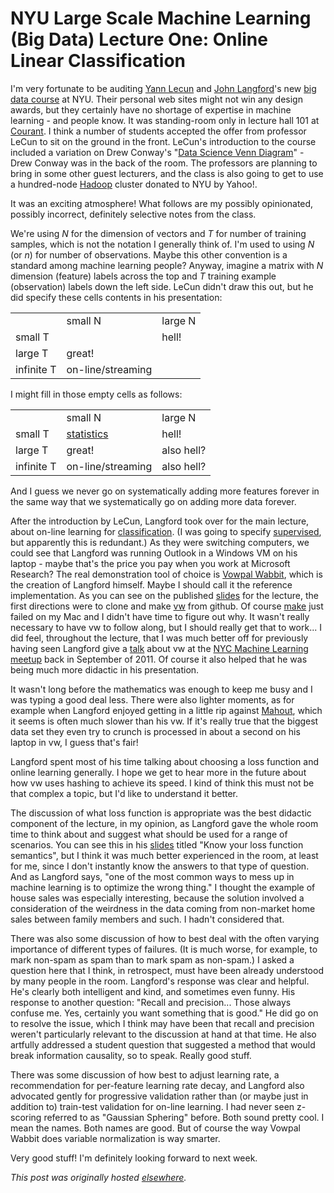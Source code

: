 # NYU Large Scale Machine Learning (Big Data) Lecture One: Online Linear Classification



I'm very fortunate to be auditing <a href="http://yann.lecun.com/">Yann Lecun</a> and <a href="http://hunch.net/~jl/">John Langford</a>'s new <a href="http://cilvr.cs.nyu.edu/doku.php?id=courses:bigdata:start">big data course</a> at NYU. Their personal web sites might not win any design awards, but they certainly have no shortage of expertise in machine learning - and people know. It was standing-room only in lecture hall 101 at <a href="http://www.cims.nyu.edu/">Courant</a>. I think a number of students accepted the offer from professor LeCun to sit on the ground in the front. LeCun's introduction to the course included a variation on Drew Conway's "<a href="http://www.drewconway.com/zia/?p=2378">Data Science Venn Diagram</a>" - Drew Conway was in the back of the room. The professors are planning to bring in some other guest lecturers, and the class is also going to get to use a hundred-node <a href="http://hadoop.apache.org/">Hadoop</a> cluster donated to NYU by Yahoo!.

It was an exciting atmosphere! What follows are my possibly opinionated, possibly incorrect, definitely selective notes from the class.

We're using <em>N</em> for the dimension of vectors and <em>T</em> for number of training samples, which is not the notation I generally think of. I'm used to using <em>N</em> (or <em>n</em>) for number of observations. Maybe this other convention is a standard among machine learning people? Anyway, imagine a matrix with <em>N</em> dimension (feature) labels across the top and <em>T</em> training example (observation) labels down the left side. LeCun didn't draw this out, but he did specify these cells contents in his presentation:

<table>
<tbody>
<tr>
<td></td>
<td>small N</td>
<td>large N</td>
</tr>
<tr>
<td>small T</td>
<td></td>
<td>hell!</td>
</tr>
<tr>
<td>large T</td>
<td>great!</td>
<td></td>
</tr>
<tr>
<td>infinite T</td>
<td>on-line/streaming</td>
<td></td>
</tr>
</tbody>
</table>
I might fill in those empty cells as follows:
<table>
<tbody>
<tr>
<td></td>
<td>small N</td>
<td>large N</td>
</tr>
<tr>
<td>small T</td>
<td><a href="http://en.wikipedia.org/wiki/Statistics">statistics</a></td>
<td>hell!</td>
</tr>
<tr>
<td>large T</td>
<td>great!</td>
<td>also hell?</td>
</tr>
<tr>
<td>infinite T</td>
<td>on-line/streaming</td>
<td>also hell?</td>
</tr>
</tbody>
</table>
And I guess we never go on systematically adding more features forever in the same way that we systematically go on adding more data forever.

After the introduction by LeCun, Langford took over for the main lecture, about on-line learning for <a href="http://en.wikipedia.org/wiki/Statistical_classification">classification</a>. (I was going to specify <a href="http://en.wikipedia.org/wiki/Supervised_learning">supervised</a>, but apparently this is redundant.) As they were switching computers, we could see that Langford was running Outlook in a Windows VM on his laptop - maybe that's the price you pay when you work at Microsoft Research? The real demonstration tool of choice is <a href="http://hunch.net/~vw/">Vowpal Wabbit</a>, which is the creation of Langford himself. Maybe I should call it the reference implementation. As you can see on the published <a href="http://cilvr.cs.nyu.edu/diglib/lsml/lecture01-online-linear.pdf">slides</a> for the lecture, the first directions were to clone and make <a href="https://github.com/JohnLangford/vowpal_wabbit">vw</a> from github. Of course <a href="http://en.wikipedia.org/wiki/Make_(software)">make</a> just failed on my Mac and I didn't have time to figure out why. It wasn't really necessary to have vw to follow along, but I should really get that to work... I did feel, throughout the lecture, that I was much better off for previously having seen Langford give a <a href="http://www.meetup.com/NYC-Machine-Learning/events/31554622/">talk</a> about vw at the <a href="http://www.meetup.com/NYC-Machine-Learning/">NYC Machine Learning meetup</a> back in September of 2011. Of course it also helped that he was being much more didactic in his presentation.

It wasn't long before the mathematics was enough to keep me busy and I was typing a good deal less. There were also lighter moments, as for example when Langford enjoyed getting in a little rip against <a href="http://mahout.apache.org/">Mahout</a>, which it seems is often much slower than his vw. If it's really true that the biggest data set they even try to crunch is processed in about a second on his laptop in vw, I guess that's fair!

Langford spent most of his time talking about choosing a loss function and online learning generally. I hope we get to hear more in the future about how vw uses hashing to achieve its speed. I kind of think this must not be that complex a topic, but I'd like to understand it better.

The discussion of what loss function is appropriate was the best didactic component of the lecture, in my opinion, as Langford gave the whole room time to think about and suggest what should be used for a range of scenarios. You can see this in his <a href="http://cilvr.cs.nyu.edu/diglib/lsml/lecture01-online-linear.pdf">slides</a> titled "Know your loss function semantics", but I think it was much better experienced in the room, at least for me, since I don't instantly know the answers to that type of question. And as Langford says, "one of the most common ways to mess up in machine learning is to&#160;optimize the wrong thing." I thought the example of house sales was especially interesting, because the solution involved a consideration of the weirdness in the data coming from non-market home sales between family members and such. I hadn't considered that.

There was also some discussion of how to best deal with the often varying importance of different types of failures. (It is much worse, for example, to mark non-spam as spam than to mark spam as non-spam.) I asked a question here that I think, in retrospect, must have been already understood by many people in the room. Langford's response was clear and helpful. He's clearly both intelligent and kind, and sometimes even funny. His response to another question:&#160;"Recall and precision... Those always confuse me. Yes, certainly you&#160;want something that is good." He did go on to resolve the issue, which I think may have been that recall and precision weren't particularly relevant to the discussion at hand at that time. He also artfully addressed a student question that suggested a method that would break information causality, so to speak. Really good stuff.

There was some discussion of how best to adjust learning rate, a recommendation for per-feature learning rate decay, and Langford also advocated gently for progressive validation rather than (or maybe just in addition to) train-test validation for on-line learning. I had never seen z-scoring referred to as "Gaussian Sphering" before. Both sound pretty cool. I mean the names. Both names are good. But of course the way Vowpal Wabbit does variable normalization is way smarter.

Very good stuff! I'm definitely looking forward to next week.



*This post was originally hosted [elsewhere](https://planspacedotorg.wordpress.com/2013/01/31/nyu-large-scale-machine-learning-big-data-lecture-one-on-line-linear-classification/).*
